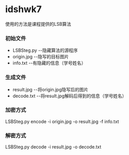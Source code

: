 # idshwk7
使用的方法是课程提供的LSB算法

### 初始文件
* LSBSteg.py --隐藏算法的源程序
* origin.jpg --隐写的目标图片
* info.txt --有隐藏的信息（学号姓名）

### 生成文件
* result.jpg --将origin.jpg隐写后的图片
* decode.txt --将result.jpg解码后得到的信息（学号姓名）

### 加密方式
LSBSteg.py encode -i origin.jpg -o result.jpg -f info.txt

### 解密方式
LSBSteg.py decode -i result.jpg -o decode.txt
